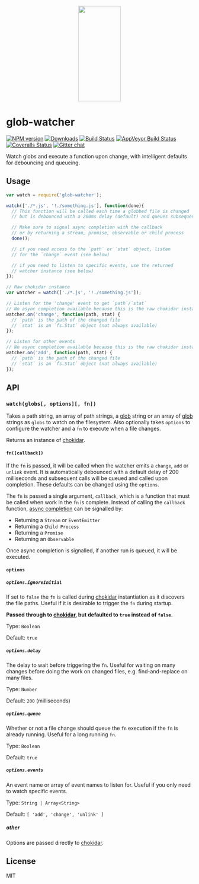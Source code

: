 <p align="center">
  <a href="http://gulpjs.com">
    <img height="257" width="114" src="https://raw.githubusercontent.com/gulpjs/artwork/master/gulp-2x.png">
  </a>
</p>

# glob-watcher

[![NPM version][npm-image]][npm-url] [![Downloads][downloads-image]][npm-url] [![Build Status][travis-image]][travis-url] [![AppVeyor Build Status][appveyor-image]][appveyor-url] [![Coveralls Status][coveralls-image]][coveralls-url] [![Gitter chat][gitter-image]][gitter-url]

Watch globs and execute a function upon change, with intelligent defaults for debouncing and queueing.

## Usage

```js
var watch = require('glob-watcher');

watch(['./*.js', '!./something.js'], function(done){
  // This function will be called each time a globbed file is changed
  // but is debounced with a 200ms delay (default) and queues subsequent calls

  // Make sure to signal async completion with the callback
  // or by returning a stream, promise, observable or child process
  done();

  // if you need access to the `path` or `stat` object, listen
  // for the `change` event (see below)

  // if you need to listen to specific events, use the returned
  // watcher instance (see below)
});

// Raw chokidar instance
var watcher = watch(['./*.js', '!./something.js']);

// Listen for the 'change' event to get `path`/`stat`
// No async completion available because this is the raw chokidar instance
watcher.on('change', function(path, stat) {
  // `path` is the path of the changed file
  // `stat` is an `fs.Stat` object (not always available)
});

// Listen for other events
// No async completion available because this is the raw chokidar instance
watcher.on('add', function(path, stat) {
  // `path` is the path of the changed file
  // `stat` is an `fs.Stat` object (not always available)
});
```

## API

### `watch(globs[, options][, fn])`

Takes a path string, an array of path strings, a [glob][node-glob] string or an array of [glob][node-glob] strings as `globs` to watch on the filesystem. Also optionally takes `options` to configure the watcher and a `fn` to execute when a file changes.

Returns an instance of [chokidar][chokidar].

#### `fn([callback])`

If the `fn` is passed, it will be called when the watcher emits a `change`, `add` or `unlink` event. It is automatically debounced with a default delay of 200 milliseconds and subsequent calls will be queued and called upon completion. These defaults can be changed using the `options`.

The `fn` is passed a single argument, `callback`, which is a function that must be called when work in the `fn` is complete. Instead of calling the `callback` function, [async completion][async-completion] can be signalled by:
  * Returning a `Stream` or `EventEmitter`
  * Returning a `Child Process`
  * Returning a `Promise`
  * Returning an `Observable`

Once async completion is signalled, if another run is queued, it will be executed.

#### `options`

##### `options.ignoreInitial`

If set to `false` the `fn` is called during [chokidar][chokidar] instantiation as it discovers the file paths. Useful if it is desirable to trigger the `fn` during startup.

__Passed through to [chokidar][chokidar], but defaulted to `true` instead of `false`.__

Type: `Boolean`

Default: `true`

##### `options.delay`

The delay to wait before triggering the `fn`. Useful for waiting on many changes before doing the work on changed files, e.g. find-and-replace on many files.

Type: `Number`

Default: `200` (milliseconds)

##### `options.queue`

Whether or not a file change should queue the `fn` execution if the `fn` is already running. Useful for a long running `fn`.

Type: `Boolean`

Default: `true`

##### `options.events`

An event name or array of event names to listen for. Useful if you only need to watch specific events.

Type: `String | Array<String>`

Default: `[ 'add', 'change', 'unlink' ]`

##### other

Options are passed directly to [chokidar][chokidar].

## License

MIT

[downloads-image]: http://img.shields.io/npm/dm/glob-watcher.svg
[npm-url]: https://npmjs.com/package/glob-watcher
[npm-image]: http://img.shields.io/npm/v/glob-watcher.svg

[travis-url]: https://travis-ci.org/gulpjs/glob-watcher
[travis-image]: http://img.shields.io/travis/gulpjs/glob-watcher.svg?label=travis-ci

[appveyor-url]: https://ci.appveyor.com/project/gulpjs/glob-watcher
[appveyor-image]: https://img.shields.io/appveyor/ci/gulpjs/glob-watcher.svg?label=appveyor

[coveralls-url]: https://coveralls.io/r/gulpjs/glob-watcher
[coveralls-image]: http://img.shields.io/coveralls/gulpjs/glob-watcher/master.svg

[gitter-url]: https://gitter.im/gulpjs/gulp
[gitter-image]: https://badges.gitter.im/gulpjs/gulp.png

[node-glob]: https://github.com/isaacs/node-glob
[async-completion]: https://github.com/gulpjs/async-done#completion-and-error-resolution
[chokidar]: https://github.com/paulmillr/chokidar
